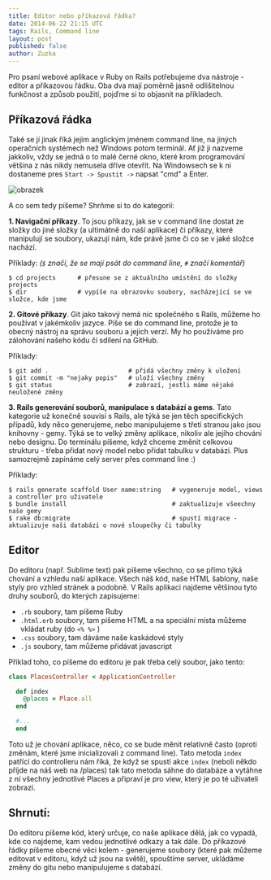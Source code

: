 ```yaml
---
title: Editor nebo příkazová řádka?
date: 2014-06-22 21:15 UTC
tags: Rails, Command line
layout: post
published: false
author: Zuzka
---
```


Pro psaní webové aplikace v Ruby on Rails potřebujeme dva nástroje - editor a příkazovou řádku. Oba dva mají poměrně jasně odlišitelnou funkčnost a způsob použití, pojďme si to objasnit na příkladech.

## Příkazová řádka
Také se jí jinak říká jejím anglickým jménem command line, na jiných operačních systémech než Windows potom terminál. Ať již ji nazveme jakkoliv, vždy se jedná o to malé černé okno, které krom programování většina z nás nikdy nemusela dříve otevřít. Na Windowsech se k ni dostaneme pres `Start -> Spustit ->` napsat "cmd" a Enter.

![obrazek](http://www.bleepstatic.com/tutorials/cmdprompt/cmdprompt.gif)

A co sem tedy píšeme? Shrňme si to do kategorií:

**1. Navigační příkazy**. To jsou příkazy, jak se v command line dostat ze složky do jiné složky (a ultimátně do naší aplikace) či příkazy, které manipulují se soubory, ukazují nám, kde právě jsme či co se v jaké složce nachází.

Příklady: *(`$` značí, že se mají psát do command line, `#` značí komentář)*

```
$ cd projects      # přesune se z aktuálního umístění do složky projects
$ dir              # vypíše na obrazovku soubory, nacházející se ve složce, kde jsme
```

**2. Gitové příkazy**. Git jako takový nemá nic společného s Rails, můžeme ho používat v jakémkoliv jazyce. Píše se do command line, protože je to obecný nástroj na správu souboru a jejich verzí. My ho používáme pro zálohování našeho kódu či sdílení na GitHub.

Příklady:

```
$ git add .                      # přidá všechny změny k uložení
$ git commit -m "nejaky popis"   # uloží všechny změny
$ git status                     # zobrazí, jestli máme nějaké neuložené změny
```

**3. Rails generování souborů, manipulace s databází a gems**. Tato kategorie už konečně souvisí s Rails, ale týká se jen těch specifických případů, kdy něco generujeme, nebo manipulujeme s třetí stranou jako jsou knihovny - gemy. Týká se to velký změny aplikace, nikoliv ale jejího chování nebo designu. Do terminálu píšeme, když chceme změnit celkovou strukturu - třeba přidat nový model nebo přidat tabulku v databázi. Plus samozrejmě zapínáme celý server přes command line :)

Příklady:

```
$ rails generate scaffold User name:string   # vygeneruje model, views a controller pro uživatele
$ bundle install                             # zaktualizuje všeechny naše gemy
$ rake db:migrate                            # spustí migrace - aktualizuje naši databázi o nové sloupečky či tabulky
```

## Editor

Do editoru (např. Sublime text) pak píšeme všechno, co se přímo týká chování a vzhledu naší aplikace. Všech náš kód, naše HTML šablony, naše styly pro vzhled stránek a podobně. V Rails aplikaci najdeme většinou tyto druhy souborů, do kterých zapisujeme:

- `.rb` soubory, tam píšeme Ruby
- `.html.erb` soubory, tam píšeme HTML a na speciální místa můžeme vkládat ruby (do `<% %>` )
- `.css` soubory, tam dáváme naše kaskádové styly
- `.js` soubory, tam můžeme přidávat javascript

Příklad toho, co píšeme do editoru je pak třeba celý soubor, jako tento:

```ruby
class PlacesController < ApplicationController

  def index
    @places = Place.all
  end

  #...
  end
```

Toto už je chování aplikace, něco, co se bude měnit relativně často (oproti změnám, které jsme inicializovali z command line). Tato metoda `index` patřící do controlleru nám říká, že když se spustí akce `index` (neboli někdo příjde na náš web na /places) tak tato metoda sáhne do databáze a vytáhne z ní všechny jednotlivé Places a připraví je pro view, který je po té uživateli zobrazí.

## Shrnutí:
Do editoru píšeme kód, který určuje, co naše aplikace dělá, jak co vypadá, kde co najdeme, kam vedou jednotlivé odkazy a tak dále. Do příkazové řádky píšeme obecné věci kolem - generujeme soubory (které pak můžeme editovat v editoru, když už jsou na světě), spouštíme server, ukládáme změny do gitu nebo manipulujeme s databází.
